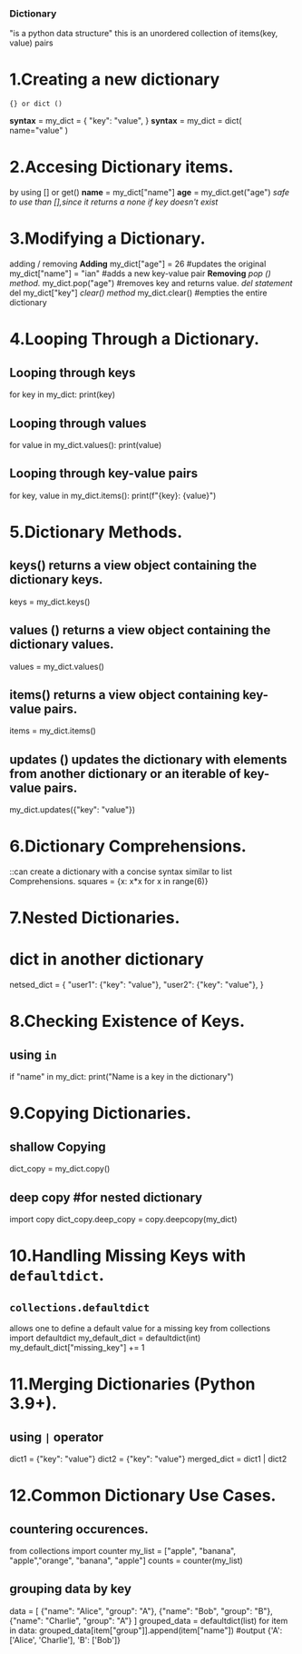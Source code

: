 ### Dictionary 
"is a python data structure"
this is an unordered collection of items(key, value) pairs

#     1.Creating a new dictionary
    {} or dict ()
**syntax** = my_dict = {
    "key": "value",
} 
**syntax** = my_dict = dict(
    name="value"
)


# 2.Accesing Dictionary items.
by using [] or get()
 **name** = my_dict["name"]
**age** = my_dict.get("age") 
 *safe to use than [],since it returns a none if key doesn't exist* 

#  3.Modifying a Dictionary.
adding / removing 
**Adding** 
my_dict["age"] = 26 #updates the original 
my_dict["name"] = "ian" #adds a new key-value pair
**Removing**
*pop () method.*
my_dict.pop("age") #removes key and returns value.
*del statement*
del my_dict["key"]
*clear() method*
my_dict.clear() #empties the entire dictionary

#  4.Looping Through a Dictionary.
## Looping through keys
for key in my_dict:
    print(key)
## Looping through values
for value in my_dict.values():
    print(value)
## Looping through key-value pairs
for key, value in my_dict.items():
    print(f"{key}: {value}")

#  5.Dictionary Methods.
## keys() returns a view object containing the dictionary keys.
keys = my_dict.keys()
## values () returns a view object containing the dictionary values.
values = my_dict.values()
## items() returns a view object containing key-value pairs.
items = my_dict.items()
## updates () updates the dictionary with elements from another dictionary or an iterable of key-value pairs.
my_dict.updates({"key": "value"})

#  6.Dictionary Comprehensions.
::can create a dictionary with a concise syntax similar to list Comprehensions.
squares = {x: x*x for x in range(6)}

#  7.Nested Dictionaries.
# dict in another dictionary
netsed_dict = {
    "user1": {"key": "value"},
    "user2": {"key": "value"},
}

#  8.Checking Existence of Keys.
## using `in`
if "name" in my_dict:
    print("Name is a key in the dictionary")

#  9.Copying Dictionaries.
## shallow Copying
dict_copy = my_dict.copy()
## deep copy #for nested dictionary
import copy 
dict_copy.deep_copy = copy.deepcopy(my_dict)


#   10.Handling Missing Keys with `defaultdict`.
## `collections.defaultdict`
allows one to define a default value for a missing key
from collections import defaultdict
my_default_dict = defaultdict(int)
my_default_dict["missing_key"] += 1 

#   11.Merging Dictionaries (Python 3.9+).
## using `|` operator
dict1 = {"key": "value"}
dict2 = {"key": "value"}
merged_dict = dict1 | dict2 

#  12.Common Dictionary Use Cases.
## countering occurences.
from collections import counter 
my_list = ["apple", "banana", "apple","orange", "banana", "apple"]
counts = counter(my_list)
## grouping data by key
data = [
    {"name": "Alice", "group": "A"},
    {"name": "Bob", "group": "B"},
    {"name": "Charlie", "group": "A"}
]
grouped_data = defaultdict(list)
for item in data:
    grouped_data[item["group"]].append(item["name"])
    #output {'A': ['Alice', 'Charlie'], 'B': ['Bob']}


